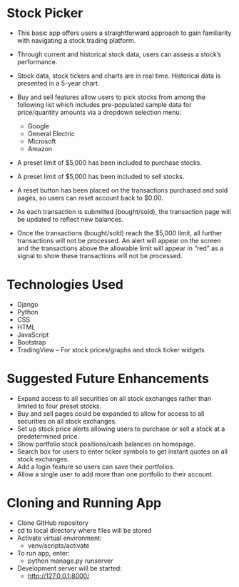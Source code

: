 # Stock Picker

- This basic app offers users a straightforward approach to gain familiarity with navigating a stock trading platform.
- Through current and historical stock data, users can assess a stock’s performance.
- Stock data, stock tickers and charts are in real time.  Historical data is presented in a 5-year chart.
- Buy and sell features allow users to pick stocks from among the following list which includes pre-populated sample data for price/quantity amounts via a dropdown selection menu:
  - Google
  - General Electric
  - Microsoft
  - Amazon

- A preset limit of $5,000 has been included to purchase stocks. 
-	A preset limit of $5,000 has been included to sell stocks.
-	A reset button has been placed on the transactions purchased and sold pages, so users can reset account back to $0.00.
-	As each transaction is submitted (bought/sold), the transaction page will be updated to reflect new balances.
-	Once the transactions (bought/sold) reach the $5,000 limit, all further transactions will not be processed.  An alert will appear on the screen and the transactions above the allowable limit will appear in “red” as a signal to show these transactions will not be processed.

# Technologies Used

-	Django
-	Python
-	CSS
-	HTML
-	JavaScript
-	Bootstrap
-	TradingView – For stock prices/graphs and stock ticker widgets

# Suggested Future Enhancements

- Expand access to all securities on all stock exchanges rather than limited to four preset stocks.
- Buy and sell pages could be expanded to allow for access to all securities on all stock exchanges.
- Set up stock price alerts allowing users to purchase or sell a stock at a predetermined price.
-	Show portfolio stock positions/cash balances on homepage.
-	Search box for users to enter ticker symbols to get instant quotes on all stock exchanges.
-	Add a login feature so users can save their portfolios.
-	Allow a single user to add more than one portfolio to their account.

# Cloning and Running App

-	Clone GitHub repository
-	cd to local directory where files will be stored
-	Activate virtual environment:
    -  venv/scripts/activate
-	To run app, enter:
    -  python manage.py runserver
-	Development server will be started:
    -  http://127.0.0.1:8000/



